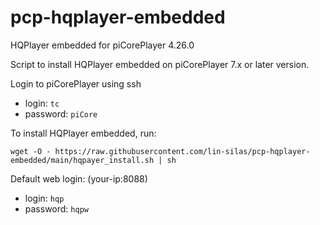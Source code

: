 # pcp-hqplayer-embedded
HQPlayer embedded for piCorePlayer 4.26.0

Script to install HQPlayer embedded on piCorePlayer 7.x or later version.

Login to piCorePlayer using ssh

* login: `tc`
* password: `piCore`

To install HQPlayer embedded, run:

`wget -O - https://raw.githubusercontent.com/lin-silas/pcp-hqplayer-embedded/main/hqpayer_install.sh | sh`

Default web login: (your-ip:8088)

* login: `hqp`
* password: `hqpw`
